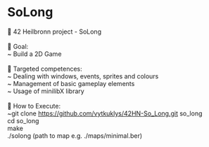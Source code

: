 # SoLong

:rocket: 42 Heilbronn project - SoLong<br />
<br />
:dart: Goal: <br />
  ~ Build a 2D Game<br />
<br />
:medal_sports: Targeted competences: <br />
  ~ Dealing with windows, events, sprites and colours<br />
  ~ Management of basic gameplay elements <br />
  ~ Usage of minilibX library
<br />
<br />
:memo:	How to Execute:<br />
  ~git clone https://github.com/vytkuklys/42HN-So_Long.git so_long<br>
  cd so_long<br>
  make<br>
  ./solong (path to map e.g. ./maps/minimal.ber)<br>
